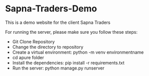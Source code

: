 # Sapna-Traders-Demo
This is a demo website for the client Sapna Traders

For running the server, please make sure you follow these steps:

- Git Clone Repository
- Change the directory to repository
- Create a virtual environment: python -m venv environmentname
- cd apure folder
- Install the dependencies: pip install -r requirements.txt
- Run the server: python manage.py runserver
